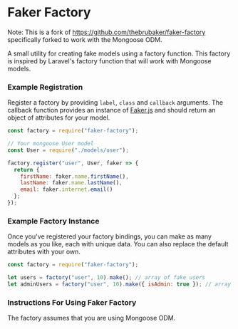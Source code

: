 # Faker Factory

Note: This is a fork of https://github.com/thebrubaker/faker-factory specifically forked to work with the Mongoose ODM.

A small utility for creating fake models using a factory function. This factory is inspired by Laravel's factory function that will work with Mongoose models.

### Example Registration

Register a factory by providing `label`, `class` and `callback` arguments. The callback function provides an instance of
[Faker.js](https://github.com/marak/Faker.js/) and should return an object of attributes for your model.

```js
const factory = require("faker-factory");

// Your mongoose User model
const User = require("./models/user");

factory.register("user", User, faker => {
  return {
    firstName: faker.name.firstName(),
    lastName: faker.name.lastName(),
    email: faker.internet.email()
  };
});
```

### Example Factory Instance

Once you've registered your factory bindings, you can make as many models as you like, each with unique data. You can
also replace the default attributes with your own.

```js
const factory = require("faker-factory");

let users = factory("user", 10).make(); // array of fake users
let adminUsers = factory("user", 10).make({ isAdmin: true }); // array of fake admin users
```

### Instructions For Using Faker Factory

The factory assumes that you are using Mongoose ODM.
